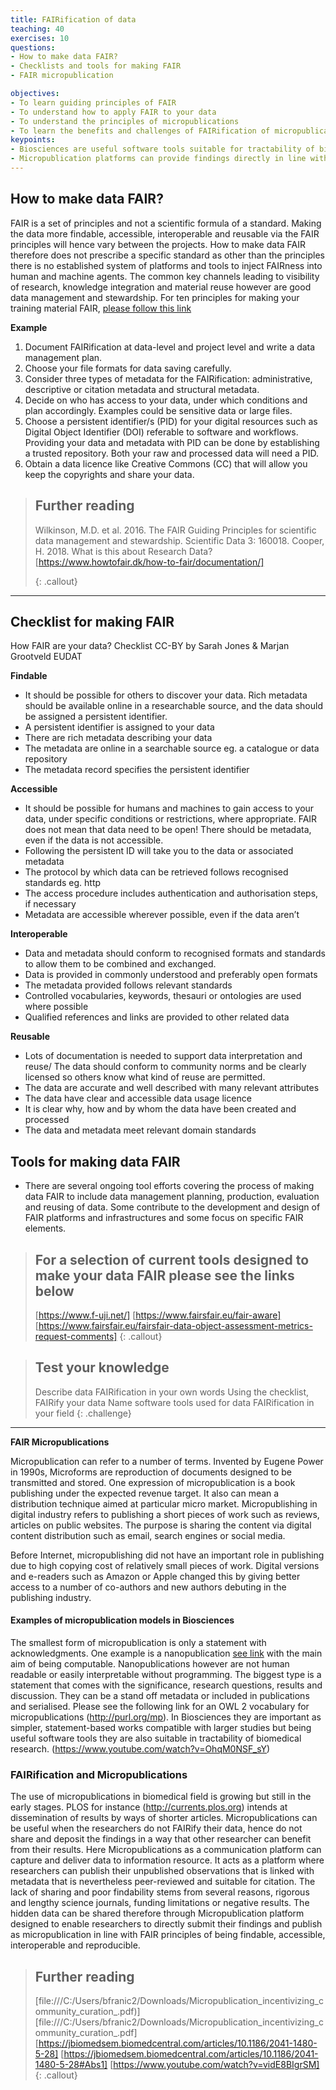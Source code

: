 ```yaml
---
title: FAIRification of data
teaching: 40
exercises: 10
questions:
- How to make data FAIR?
- Checklists and tools for making FAIR
- FAIR micropublication

objectives:
- To learn guiding principles of FAIR
- To understand how to apply FAIR to your data
- To understand the principles of micropublications
- To learn the benefits and challenges of FAIRification of micropublication platform 
keypoints:
- Biosciences are useful software tools suitable for tractability of biomedical research.
- Micropublication platforms can provide findings directly in line with the FAIR principles
---
```

## How to make data FAIR?

FAIR is a set of principles and not a scientific formula of a standard. Making the data more findable, accessible, interoperable and reusable via the FAIR principles will hence vary between the projects. How to make data FAIR therefore does not prescribe a specific standard as other than the principles there is no established system of platforms and tools to inject FAIRness into human and machine agents. The common key channels leading to visibility of research, knowledge integration and material reuse however are good data management and stewardship. For ten principles for making your training material FAIR, [please follow this link](https://journals.plos.org/ploscompbiol/article?id=10.1371/journal.pcbi.1007854)
 
**Example**
1. Document FAIRification at data-level and project level and write a data management plan.
2.    Choose your file formats for data saving carefully.  
3.    Consider three types of metadata for the FAIRification: administrative, descriptive or citation metadata and structural metadata.
4.  Decide on who has access to your data, under which conditions and plan accordingly. Examples could be sensitive data or large files.
5.   Choose a persistent identifier/s (PID) for your digital resources such as Digital Object Identifier (DOI) referable to software and workflows. Providing your data and metadata with PID can be done by establishing a trusted repository. Both your raw and processed data will need a PID.
6.   Obtain a data licence like Creative Commons (CC) that will allow you keep the copyrights and share your data.

> ## Further reading
> Wilkinson, M.D. et al. 2016. The FAIR Guiding Principles for scientific data management and stewardship. Scientific Data 3: 160018.
> Cooper, H. 2018. What is this about Research Data? [https://www.howtofair.dk/how-to-fair/documentation/]
> 
> {: .callout} 
___
## Checklist for making FAIR
How FAIR are your data? Checklist CC-BY by Sarah Jones & Marjan Grootveld EUDAT

**Findable** 
- It should be possible for others to discover your data. Rich metadata should be available online in a researchable source, and the data should be assigned a persistent identifier. 
- A persistent identifier is assigned to your data
- There are rich metadata describing your data
- The metadata are online in a searchable source eg. a catalogue or data repository 
- The metadata record specifies the persistent identifier 

**Accessible**
- It should be possible for humans and machines to gain access to your data, under specific conditions or restrictions, where appropriate. FAIR does not mean that data need to be open! There should be metadata, even if the data is not accessible. 
- Following the persistent ID will take you to the data or associated metadata
- The protocol by which data can be retrieved follows recognised standards eg. http
- The access procedure includes authentication and authorisation steps, if necessary
- Metadata are accessible wherever possible, even if the data aren’t 

**Interoperable**
- Data and metadata should conform to recognised formats and standards to allow them to be combined and exchanged.
- Data is provided in commonly understood and preferably open formats
- The metadata provided follows relevant standards
- Controlled vocabularies, keywords, thesauri or ontologies are used where possible
- Qualified references and links are provided to other related data 

**Reusable**
- Lots of documentation is needed to support data interpretation and reuse/ The data should conform to community norms and be clearly licensed so others know what kind of reuse are permitted. 
- The data are accurate and well described with many relevant attributes
- The data have clear and accessible data usage licence 
- It is clear why, how and by whom the data have been created and processed
- The data and metadata meet relevant domain standards

## Tools for making data FAIR
- There are several ongoing tool efforts covering the process of making data FAIR to include data management planning, production, evaluation and reusing of data. Some contribute to the development and design of FAIR platforms and infrastructures and some focus on specific FAIR elements. 

> ## For a selection of current tools designed to make your data FAIR please see the links below
> [https://www.f-uji.net/]
> [https://www.fairsfair.eu/fair-aware]
> [https://www.fairsfair.eu/fairsfair-data-object-assessment-metrics-request-comments]
> {: .callout}

> ## Test your knowledge
> Describe data FAIRification in your own words
> Using the checklist, FAIRify your data
> Name software tools used for data FAIRification in your field
> {: .challenge}
___
**FAIR Micropublications**

Micropublication can refer to a number of terms. Invented by Eugene Power in 1990s, Microforms are reproduction of documents designed to be transmitted and stored.  One expression of micropublication is a book publishing under the expected revenue target. It also can mean a distribution technique aimed at particular micro market. Micropublishing in digital industry refers to publishing a short pieces of work such as reviews, articles on public websites. The purpose is sharing the content via digital content distribution such as email, search engines or social media.    

Before Internet, micropublishing did not have an important role in publishing due to high copying cost of relatively small pieces of work. Digital versions and e-readers such as Amazon or Apple changed this by giving better access to a number of co-authors and new authors debuting in the publishing industry.  
#### Examples of micropublication models in Biosciences
The smallest form of micropublication is only a statement with acknowledgments. One example is a nanopublication [see link](http://npmonitor.inn.ac) with the main aim of being computable. Nanopublications however are not human readable or easily interpretable without programming. The biggest type is a statement that comes with the significance, research questions, results and discussion. They can be a stand off metadata or included in publications and serialised. Please see the following link for an OWL 2 vocabulary for micropublications (http://purl.org/mp). In Biosciences they are important as simpler, statement-based works compatible with larger studies but being useful software tools they are also suitable in tractability of biomedical research.
(https://www.youtube.com/watch?v=OhqM0NSF_sY)

### FAIRification and Micropublications
The use of micropublications in biomedical field is growing but still in the early stages. PLOS for instance (http://currents.plos.org) intends at dissemination of results by ways of shorter articles. Micropublications can be useful when the researchers do not FAIRify their data, hence do not share and deposit the findings in a way that other researcher can benefit from their results. Here Micropublications as a communication platform can capture and deliver data to information resource. It acts as a platform where researchers can publish their unpublished observations that is linked with metadata that is nevertheless peer-reviewed and suitable for citation.
The lack of sharing and poor findability stems from several reasons, rigorous and lengthy science journals, funding limitations or negative results. The hidden data can be shared therefore through Micropublication platform designed to enable researchers to directly submit their findings and publish as micropublication in line with FAIR principles of being findable, accessible, interoperable and reproducible. 

> ## Further reading
> [file:///C:/Users/bfranic2/Downloads/Micropublication_incentivizing_community_curation_.pdf)]
> [file:///C:/Users/bfranic2/Downloads/Micropublication_incentivizing_community_curation_.pdf]
> [https://jbiomedsem.biomedcentral.com/articles/10.1186/2041-1480-5-28]
> [https://jbiomedsem.biomedcentral.com/articles/10.1186/2041-1480-5-28#Abs1]
> [https://www.youtube.com/watch?v=vidE8BIgrSM]
> {: .callout}





